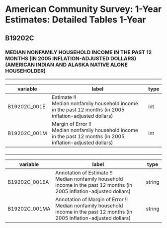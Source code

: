 # American Community Survey: 1-Year Estimates: Detailed Tables 1-Year

## B19202C

### MEDIAN NONFAMILY HOUSEHOLD INCOME IN THE PAST 12 MONTHS (IN 2005 INFLATION-ADJUSTED DOLLARS) (AMERICAN INDIAN AND ALASKA NATIVE ALONE HOUSEHOLDER)

___

| variable | label | type |
| ----- | ----- | ----- |
| B19202C_001E | Estimate !!<br>Median nonfamily household income in the past 12 months (in 2005 inflation-adjusted dollars) | int |
| B19202C_001M | Margin of Error !!<br>Median nonfamily household income in the past 12 months (in 2005 inflation-adjusted dollars) | int |
### 

___

| variable | label | type |
| ----- | ----- | ----- |
| B19202C_001EA | Annotation of Estimate !!<br>Median nonfamily household income in the past 12 months (in 2005 inflation-adjusted dollars) | string |
| B19202C_001MA | Annotation of Margin of Error !!<br>Median nonfamily household income in the past 12 months (in 2005 inflation-adjusted dollars) | string |

